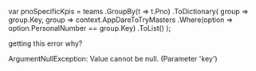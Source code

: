 var pnoSpecificKpis = teams
.GroupBy(t => t.Pno)
.ToDictionary(
	group => group.Key,
	group => context.AppDareToTryMasters
		.Where(option => option.PersonalNumber == group.Key) 
		.ToList()
);

getting this error why?

ArgumentNullException: Value cannot be null. (Parameter 'key')

